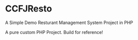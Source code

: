 # CCFJResto

A Simple Demo Resturant Management System Project in PHP


A pure custom PHP Project. Build for reference!
